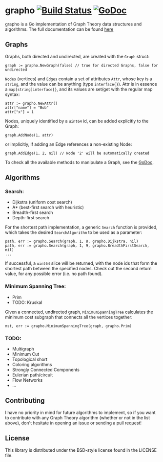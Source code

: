 # grapho [![Build Status](https://travis-ci.org/ichinaski/grapho.svg?branch=master)](https://travis-ci.org/ichinaski/grapho) [![GoDoc](http://godoc.org/github.com/ichinaski/grapho?status.png)](http://godoc.org/github.com/ichinaski/grapho)


grapho is a Go implementation of Graph Theory data structures and algorithms. The full documentation can be found [here](http://godoc.org/github.com/ichinaski/grapho)

## Graphs

Graphs, both directed and undirected, are created with the `Graph` struct:

```
graph := grapho.NewGraph(false) // true for directed Graphs, false for undirected
```

`Nodes` (vertices) and `Edges` contain a set of attributes `Attr`, whose key is a `string`, and the value can be anything (type `interface{}`). Attr is in essence a `map[string]interface{}`, and its values are set/get with the regular map syntax:

```
attr := grapho.NewAttr()
attr["name"] = "Bob"
attr["x"] = 1
```

Nodes, uniquely identified by a `uint64` id, can be added explicitly to the Graph:

```
graph.AddNode(1, attr)
```

or implicitly, if adding an Edge references a non-existing Node:

```
graph.AddEdge(1, 2, nil) // Node '2' will be automatically created
```

To check all the available methods to manipulate a Graph, see the [GoDoc](http://godoc.org/github.com/ichinaski/grapho#Graph).

## Algorithms

### Search:
* Dijkstra (uniform cost search)
* A* (best-first search with heuristic)
* Breadth-first search
* Depth-first search

For the shortest path implementation, a generic `Search` function is provided, which takes the desired `SearchAlgorithm` to be used as a parameter:

```
path, err := grapho.Search(graph, 1, 8, grapho.Dijkstra, nil)
path, err := grapho.Search(graph, 1, 9, grapho.BreadthFirstSearch, nil)
...

```
If successful, a `uint64` slice will be returned, with the node ids that form the shortest path between the specified nodes. Check out the second return value, for any possible error (i.e. no path found).

### Minimum Spanning Tree:
* Prim
* TODO: Kruskal

Given a connected, undirected graph, `MinimumSpanningTree` calculates the minimum cost subgraph that connects all the vertices together:

```
mst, err := grapho.MinimumSpanningTree(graph, grapho.Prim)
```

### TODO:
* Multigraph
* Minimum Cut
* Topological short
* Coloring algorithms
* Strongly Connected Components
* Eulerian path/circuit
* Flow Networks
* ...

## Contributing

I have no priority in mind for future algorithms to implement, so if you want to contribute with any Graph Theory algorithm (whether or not in the list above), don't hesitate in opening an issue or sending a pull request!

## License

This library is distributed under the BSD-style license found in the LICENSE file.
